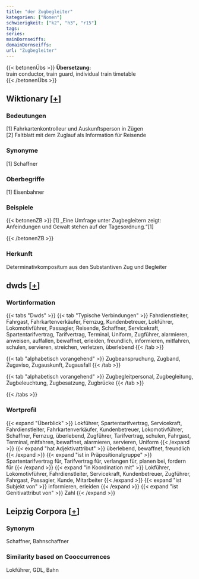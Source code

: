 ```yaml
---
title: "der Zugbegleiter"
kategorien: ["Nomen"]
schwierigkeit: ["k2", "h3", "r15"]
tags:
series:
mainDornseiffs:
domainDornseiffs:
url: "Zugbegleiter"
---
```


{{< betonenÜbs >}}
**Übersetzung:**  
train conductor, train guard, individual train timetable  
{{< /betonenÜbs >}}

## Wiktionary [[+](https://de.wiktionary.org/wiki/Zugbegleiter)]

### Bedeutungen
[1] Fahrkartenkontrolleur und Auskunftsperson in Zügen  
[2] Faltblatt mit dem Zuglauf als Information für Reisende  

### Synonyme
[1] Schaffner  

### Oberbegriffe
[1] Eisenbahner  

### Beispiele
{{< betonenZB >}}
[1] „Eine Umfrage unter Zugbegleitern zeigt: Anfeindungen und Gewalt stehen auf der Tagesordnung.“[1]  

{{< /betonenZB >}}
### Herkunft
Determinativkompositum aus den Substantiven Zug und Begleiter  



## dwds [[+](https://www.dwds.de/wb/Zugbegleiter)]

### Wortinformation
{{< tabs "Dwds" >}}
{{< tab "Typische Verbindungen" >}}
Fahrdienstleiter, Fahrgast, Fahrkartenverkäufer, Fernzug, Kundenbetreuer, Lokführer, Lokomotivführer, Passagier, Reisende, Schaffner, Servicekraft, Spartentarifvertrag, Tarifvertrag, Terminal, Uniform, Zugführer, alarmieren, anweisen, auffallen, bewaffnet, erleiden, freundlich, informieren, mitfahren, schulen, servieren, streichen, verletzen, überlebend
{{< /tab >}}

{{< tab "alphabetisch vorangehend" >}}
Zugbeanspruchung, Zugband, Zugaviso, Zugauskunft, Zugausfall
{{< /tab >}}

{{< tab "alphabetisch vorangehend" >}}
Zugbegleitpersonal, Zugbegleitung, Zugbeleuchtung, Zugbesatzung, Zugbrücke
{{< /tab >}}

{{< /tabs >}}

### Wortprofil
{{< expand "Überblick" >}} Lokführer, Spartentarifvertrag, Servicekraft, Fahrdienstleiter, Fahrkartenverkäufer, Kundenbetreuer, Lokomotivführer, Schaffner, Fernzug, überlebend, Zugführer, Tarifvertrag, schulen, Fahrgast, Terminal, mitfahren, bewaffnet, alarmieren, servieren, Uniform {{< /expand >}}
{{< expand "hat Adjektivattribut" >}} überlebend, bewaffnet, freundlich {{< /expand >}}
{{< expand "ist in Präpositionalgruppe" >}} Spartentarifvertrag für, Tarifvertrag für, verlangen für, planen bei, fordern für {{< /expand >}}
{{< expand "in Koordination mit" >}} Lokführer, Lokomotivführer, Fahrdienstleiter, Servicekraft, Kundenbetreuer, Zugführer, Fahrgast, Passagier, Kunde, Mitarbeiter {{< /expand >}}
{{< expand "ist Subjekt von" >}} informieren, erleiden {{< /expand >}}
{{< expand "ist Genitivattribut von" >}} Zahl {{< /expand >}}

## Leipzig Corpora [[+](https://corpora.uni-leipzig.de/en/res?word=Zugbegleiter&corpusId=deu_newscrawl-public_2018)]


### Synonym
Schaffner, Bahnschaffner


### Similarity based on Cooccurrences
Lokführer, GDL, Bahn

